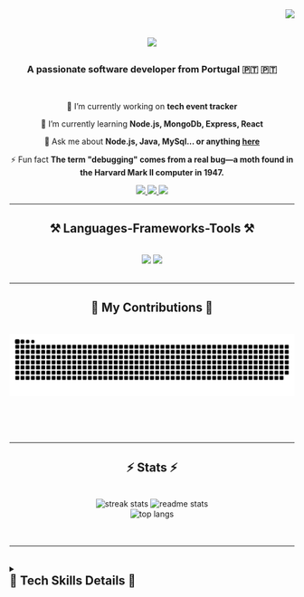 <img align="right" src="https://visitor-badge.laobi.icu/badge?page_id=CatP987.CatP98" />

<h1 align="center">
    <img src="https://readme-typing-svg.herokuapp.com/?font=Righteous&size=35&center=true&vCenter=true&width=500&height=70&duration=4900&color=FF326E&lines=Hello+World!+👋;+I'm+Catarina+Pestana!;" />
</h1>

<h3 align="center">A passionate software developer from Portugal 🇵🇹 🇵🇹 </h3>

<br/>

<div align="center">

 🔭 I’m currently working on **tech event tracker**

 🌱 I’m currently learning **Node.js, MongoDb, Express, React**

💬 Ask me about **Node.js, Java, MySql... or anything [here](https://github.com/CatP98/CatP98/pulls)**

⚡ Fun fact **The term "debugging" comes from a real bug—a moth found in the Harvard Mark II computer in 1947.**

 </div>
 
<div align="center"> 
  <a href="mailto:catarinampestana@ua.pt">
    <img src="https://img.shields.io/badge/Microsoft_Outlook-6D4AFF?style=for-the-badge&logo=microsoft-outlook&logoColor=white" />
  </a>
  <a href="https://linkedin.com/in/ana-catarina-pestana" target="_blank">
    <img src="https://img.shields.io/badge/LinkedIn-0077B5?style=for-the-badge&logo=linkedin&logoColor=white" target="_blank" />
  </a>
  <a href="https://catp98.github.io/Portfolio/" target="_blank">
     <img src="https://img.shields.io/badge/Portfolio-255E63?style=for-the-badge&logo=About.me&logoColor=white" target="_blank" /> <!-- sqlite, safari, google-chrome are other good icon options -->
  </a>
</div>

 <hr/>
 
<h2 align="center">⚒️ Languages-Frameworks-Tools ⚒️</h2>
<br/>
<div align="center">
    <img src="https://skillicons.dev/icons?i=html,css,javascript,java,spring,mysql" />
    <img src="https://skillicons.dev/icons?i=maven,vscode,postgres,react,nodejs,express,mongodb,git,github" /><br>
</div>

<br/>
<hr/>


<div align="center">
  <h2>🐍 My Contributions 🐍</h2>
  <br>
  <img alt="snake eating my contributions" src="https://raw.githubusercontent.com/CatP98/CatP98/output/github-contribution-grid-snake.svg" />
  
  <br/><br/><br/>
</div>

<hr/>

<h2 align="center">⚡ Stats ⚡</h2>
<br>
<div align=center>
  <img width=390 src="https://github-readme-streak-stats-salesp07.vercel.app/?user=CatP98&count_private=true&theme=react&border_radius=10" alt="streak stats"/>
  <img width=390 src="https://github-readme-stats-salesp07.vercel.app/api?username=CatP98&count_private=true&show_icons=true&theme=react&rank_icon=github&border_radius=10" alt="readme stats" />
  <br/>
  <img width=325 align="center" src="https://github-readme-stats-salesp07.vercel.app/api/top-langs/?username=CatP98&hide=HTML&langs_count=8&layout=compact&theme=react&border_radius=10&size_weight=0.5&count_weight=0.5&exclude_repo=github-readme-stats" alt="top langs" />
</div>
<br/><br/>
<hr/>
<br/>


<details >
  <summary >
  <h2 style="margin: 0;">🔧 Tech Skills Details 🔧</h2>
</summary>
<div align="center" style="color: #00796b; padding: 20px; border-radius: 10px; box-shadow: 0 2px 10px rgba(0, 0, 0, 0.1);">
  <h3>Frontend:</h3>
  <ul style="list-style-type: none; padding: 0;">
    <li>HTML5 & CSS3</li>
    <li>JavaScript (ES6+)</li>
    <li>DOM Manipulation</li>
    <li>Responsive Web Design (RWD)</li>
    <li>Single Page Applications (SPA)</li>
  </ul>

  <h3>Backend:</h3>
  <ul style="list-style-type: none; padding: 0;">
    <li>Java (Object-Oriented Programming)</li>
    <li>Spring Framework</li>
    <li>RESTful Web Services</li>
    <li>Java Database Connectivity (JDBC)</li>
    <li>DAO (Data Access Object)</li>
  </ul>

  <h3>Databases:</h3>
  <ul style="list-style-type: none; padding: 0;">
    <li>SQL</li>
    <li>Relational Database Management Systems (RDBMS)</li>
    <li>Database Design and Normalization</li>
  </ul>

  <h3>Other Skills & Tools:</h3>
  <ul style="list-style-type: none; padding: 0;">
    <li>Version Control (Git & GitHub)</li>
    <li>Maven (Dependency Management)</li>
    <li>AJAX & Fetch API (Asynchronous Programming)</li>
    <li>Test-Driven Development (TDD)</li>
    <li>Concurrency and Multithreading (Java)</li>
    <li>MVC Architecture</li>
  </ul>

  <h2>⚙️ Tools & Frameworks:</h2>
  <ul style="list-style-type: none; padding: 0;">
    <li><strong>Frontend:</strong> HTML, CSS, JavaScript (ES6+)</li>
    <li><strong>Backend:</strong> Java, Spring Framework</li>
    <li><strong>Version Control:</strong> Git & GitHub</li>
    <li><strong>Database Management:</strong> SQL, JDBC, PostgreSQL</li>
    <li><strong>Build Tools:</strong> Maven</li>
    <li><strong>Development Environments:</strong> Visual Studio Code, IntelliJ IDEA</li>
    <li><strong>APIs:</strong> REST APIs, Fetch API, AJAX</li>
  </ul>

  <br/>
</div>
</div>

</details>

